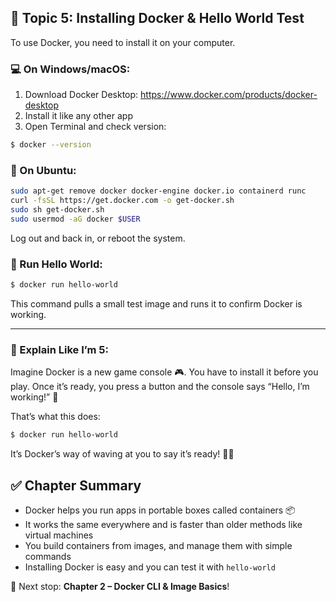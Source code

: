 ## 🧠 Topic 5: Installing Docker & Hello World Test

To use Docker, you need to install it on your computer.

### 💻 On Windows/macOS:
1. Download Docker Desktop: https://www.docker.com/products/docker-desktop
2. Install it like any other app
3. Open Terminal and check version:
```bash
$ docker --version
```

### 🐧 On Ubuntu:
```bash
sudo apt-get remove docker docker-engine docker.io containerd runc
curl -fsSL https://get.docker.com -o get-docker.sh
sudo sh get-docker.sh
sudo usermod -aG docker $USER
```
Log out and back in, or reboot the system.

### 🚀 Run Hello World:
```bash
$ docker run hello-world
```
This command pulls a small test image and runs it to confirm Docker is working.

---
### 🍼 Explain Like I’m 5:
Imagine Docker is a new game console 🎮. You have to install it before you play. Once it’s ready, you press a button and the console says “Hello, I’m working!” 👋

That’s what this does:
```bash
$ docker run hello-world
```
It’s Docker’s way of waving at you to say it’s ready! 🐳💙



## ✅ Chapter Summary
- Docker helps you run apps in portable boxes called containers 📦
- It works the same everywhere and is faster than older methods like virtual machines
- You build containers from images, and manage them with simple commands
- Installing Docker is easy and you can test it with `hello-world`

🎯 Next stop: **Chapter 2 – Docker CLI & Image Basics**!